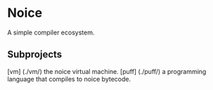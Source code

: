 # Noice

A simple compiler ecosystem.

## Subprojects

[vm] (./vm/) the noice virtual machine.
[puff] (./puff/) a programming language that compiles to noice bytecode.
